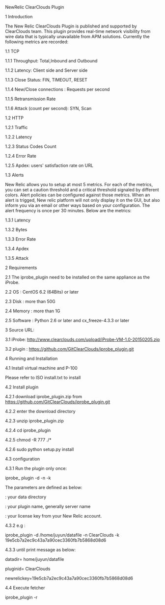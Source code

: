
NewRelic ClearClouds Plugin

1        Introduction

The New Relic ClearClouds Plugin is published and supported by ClearClouds team. This plugin provides real-time network visibility from wire data that is typically unavailable from APM solutions. Currently the following metrics are recorded:

1.1          TCP

1.1.1     Throughput: Total,Inbound and Outbound

1.1.2     Latency: Client side and Server side

1.1.3     Close Status: FIN, TIMEOUT, RESET

1.1.4     New/Close connections : Requests per second

1.1.5     Retransmission Rate

1.1.6     Attack (count per second): SYN, Scan

1.2          HTTP 

1.2.1     Traffic

1.2.2     Latency

1.2.3     Status Codes Count

1.2.4     Error Rate

1.2.5     Apdex: users' satisfaction rate on URL

1.3          Alerts

New Relic allows you to setup at most 5 metrics. For each of the metrics, you can set a caution threshold and a critical threshold signaled by different colors. Alert policies can be configured against those metrics. When an alert is trigged, New relic platform will not only display it on the GUI, but also inform you via an email or other ways based on your configuration. The alert frequency is once per 30 minutes. Below are the metrics:

1.3.1     Latency

1.3.2     Bytes

1.3.3     Error Rate

1.3.4     Apdex

1.3.5     Attack

2        Requirements

2.1          The iprobe_plugin need to be installed on the same appliance as the iProbe. 

2.2          OS : CentOS 6.2 (64Bits) or later

2.3          Disk :    more than 50G

2.4          Memory : more than 1G

2.5          Software : Python 2.6 or later and cx_freeze-4.3.3 or later

3        Source URL:

3.1          iProbe:  http://www.clearclouds.com/upload/iProbe-VM-1.0-20150205.zip

3.2     plugin :  https://github.com/GitClearClouds/iprobe_plugin.git

4         Running and Installation

4.1          Install virtual machine and P-100

Please refer to ISO install.txt to install 

4.2          Install plugin

4.2.1     download iprobe_plugin.zip from https://github.com/GitClearClouds/iprobe_plugin.git

4.2.2     enter the download directory

4.2.3     unzip iprobe_plugin.zip

4.2.4     cd iprobe_plugin

4.2.5     chmod -R 777  ./*

4.2.6     sudo python setup.py install

4.3          configuration

4.3.1     Run the plugin only once:

iprobe_ plugin  -d <datadir>  -n <pluginid>  -k <newrelickey>

The parameters are defined as below:

<datadir>  :  your data directory

<pluginid>  :  your plugin name, generally server name

<newrelickey>  :  your license key from your New Relic account.

4.3.2     e.g :

iprobe_plugin -d /home/juyun/datafile  -n ClearClouds -k 19e5cb7a2ec9c43a7a90cec3360fb7b5868d08d6

4.3.3     until print message as below:

datadir= home/juyun/datafile

pluginid= ClearClouds

newrelickey=19e5cb7a2ec9c43a7a90cec3360fb7b5868d08d6

4.4          Execute fetcher

iprobe_plugin  -r

 

 

 
